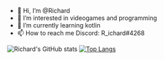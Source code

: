 - 👋 Hi, I’m @Richard
- 👀 I’m interested in videogames and programming
- 🌱 I’m currently learning kotlin
- 📫 How to reach me Discord: R_ichard#4268

![Richard's GitHub stats](https://github-readme-stats.vercel.app/api?username=Rich-a-rd&show_icons=true&theme=synthwave)
[![Top Langs](https://github-readme-stats.vercel.app/api/top-langs/?username=Rich-a-rd)](https://github.com/anuraghazra/github-readme-stats)
